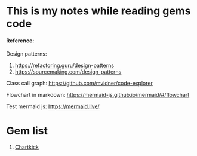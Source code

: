 # This is my notes while reading gems code 

#### Reference:
Design patterns:

1. https://refactoring.guru/design-patterns
2. https://sourcemaking.com/design_patterns

Class call graph: https://github.com/mvidner/code-explorer

Flowchart in markdown: https://mermaid-js.github.io/mermaid/#/flowchart

Test mermaid js: https://mermaid.live/

# Gem list

1. [Chartkick](/chartkick.md)

